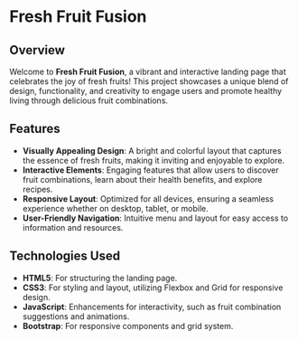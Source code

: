 # Fresh Fruit Fusion

## Overview

Welcome to **Fresh Fruit Fusion**, a vibrant and interactive landing page that celebrates the joy of fresh fruits! This project showcases a unique blend of design, functionality, and creativity to engage users and promote healthy living through delicious fruit combinations.

## Features

- **Visually Appealing Design**: A bright and colorful layout that captures the essence of fresh fruits, making it inviting and enjoyable to explore.
- **Interactive Elements**: Engaging features that allow users to discover fruit combinations, learn about their health benefits, and explore recipes.
- **Responsive Layout**: Optimized for all devices, ensuring a seamless experience whether on desktop, tablet, or mobile.
- **User-Friendly Navigation**: Intuitive menu and layout for easy access to information and resources.

## Technologies Used

- **HTML5**: For structuring the landing page.
- **CSS3**: For styling and layout, utilizing Flexbox and Grid for responsive design.
- **JavaScript**: Enhancements for interactivity, such as fruit combination suggestions and animations.
- **Bootstrap**: For responsive components and grid system.

